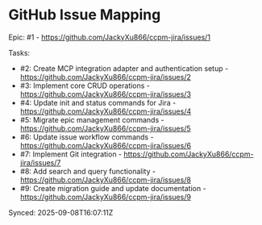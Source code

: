 # GitHub Issue Mapping

Epic: #1 - https://github.com/JackyXu866/ccpm-jira/issues/1

Tasks:
- #2: Create MCP integration adapter and authentication setup - https://github.com/JackyXu866/ccpm-jira/issues/2
- #3: Implement core CRUD operations - https://github.com/JackyXu866/ccpm-jira/issues/3
- #4: Update init and status commands for Jira - https://github.com/JackyXu866/ccpm-jira/issues/4
- #5: Migrate epic management commands - https://github.com/JackyXu866/ccpm-jira/issues/5
- #6: Update issue workflow commands - https://github.com/JackyXu866/ccpm-jira/issues/6
- #7: Implement Git integration - https://github.com/JackyXu866/ccpm-jira/issues/7
- #8: Add search and query functionality - https://github.com/JackyXu866/ccpm-jira/issues/8
- #9: Create migration guide and update documentation - https://github.com/JackyXu866/ccpm-jira/issues/9

Synced: 2025-09-08T16:07:11Z
